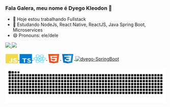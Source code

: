 ### Fala Galera, meu nome é Dyego Kleodon 👋

- 🔭 Hoje estou trabalhando Fullstack
- 🌱 Estudando NodeJs, React Native, ReactJS, Java Spring Boot, Microservices
- 😄 Pronouns: ele/dele

<div align="left">
  <a href="https://github.com/dyegokleodon">
  <img height="170em" src="https://github-readme-stats.vercel.app/api?username=dyegokleodon&show_icons=true&theme=dark&include_all_commits=true&count_private=true"/>
  <img height="172em" src="https://github-readme-stats.vercel.app/api/top-langs/?username=dyegokleodon&layout=compact&langs_count=7&theme=dark"/>
</div>

<div style="display: inline_block"><br>
  <img align="center" alt="dyego-Js" height="30" width="40" src="https://raw.githubusercontent.com/devicons/devicon/master/icons/javascript/javascript-plain.svg">
  <img align="center" alt="dyego-Ts" height="30" width="40" src="https://raw.githubusercontent.com/devicons/devicon/master/icons/typescript/typescript-plain.svg">
  <img align="center" alt="dyego-React" height="30" width="40" src="https://raw.githubusercontent.com/devicons/devicon/master/icons/react/react-original.svg">
  <img align="center" alt="dyego-HTML" height="30" width="40" src="https://raw.githubusercontent.com/devicons/devicon/master/icons/html5/html5-original.svg">
  <img align="center" alt="dyego-CSS" height="30" width="40" src="https://raw.githubusercontent.com/devicons/devicon/master/icons/css3/css3-original.svg">
  <img align="center" alt="dyego-SpringBoot" height="40" width="40" src="https://www.instana.com/media/spring_boot_logo-150x150.png">
  
</div>
 
![Snake animation](https://github.com/dyegokleodon/dyegokleodon/blob/output/github-contribution-grid-snake.svg)
